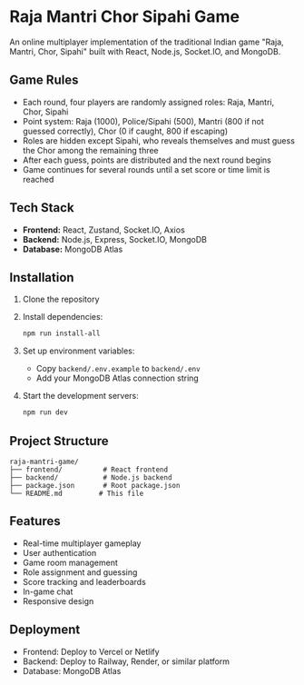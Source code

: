 # Raja Mantri Chor Sipahi Game

An online multiplayer implementation of the traditional Indian game "Raja, Mantri, Chor, Sipahi" built with React, Node.js, Socket.IO, and MongoDB.

## Game Rules

- Each round, four players are randomly assigned roles: Raja, Mantri, Chor, Sipahi
- Point system: Raja (1000), Police/Sipahi (500), Mantri (800 if not guessed correctly), Chor (0 if caught, 800 if escaping)
- Roles are hidden except Sipahi, who reveals themselves and must guess the Chor among the remaining three
- After each guess, points are distributed and the next round begins
- Game continues for several rounds until a set score or time limit is reached

## Tech Stack

- **Frontend:** React, Zustand, Socket.IO, Axios
- **Backend:** Node.js, Express, Socket.IO, MongoDB
- **Database:** MongoDB Atlas

## Installation

1. Clone the repository
2. Install dependencies:
   ```bash
   npm run install-all
   ```

3. Set up environment variables:
   - Copy `backend/.env.example` to `backend/.env`
   - Add your MongoDB Atlas connection string

4. Start the development servers:
   ```bash
   npm run dev
   ```

## Project Structure

```
raja-mantri-game/
├── frontend/          # React frontend
├── backend/           # Node.js backend
├── package.json       # Root package.json
└── README.md         # This file
```

## Features

- Real-time multiplayer gameplay
- User authentication
- Game room management
- Role assignment and guessing
- Score tracking and leaderboards
- In-game chat
- Responsive design

## Deployment

- Frontend: Deploy to Vercel or Netlify
- Backend: Deploy to Railway, Render, or similar platform
- Database: MongoDB Atlas

